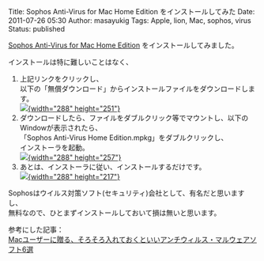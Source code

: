 Title: Sophos Anti-Virus for Mac Home Edition をインストールしてみた
Date: 2011-07-26 05:30
Author: masayukig
Tags: Apple, lion, Mac, sophos, virus
Status: published

[Sophos Anti-Virus for Mac Home
Edition](http://www.sophos.co.jp/products/free-tools/free-mac-anti-virus/)
をインストールしてみました。

インストールは特に難しいことはなく、

1.  上記リンクをクリックし、  
   以下の「無償ダウンロード」からインストールファイルをダウンロードします。  
   [![](https://lh4.googleusercontent.com/-UlBnlgfGsTg/TjfqpW1zKaI/AAAAAAAAY44/QwNcHq1kuPY/s288/5974970783_fa266bbeb6_o.png){width="288"
    height="251"}](https://picasaweb.google.com/lh/photo/Px8X6cv1epbS6XDgVzHP7w?feat=embedwebsite)
2.  ダウンロードしたら、ファイルをダブルクリック等でマウントし、以下のWindowが表示されたら、  
   「Sophos Anti-Virus Home Edition.mpkg」をダブルクリックし、  
   インストーラを起動。  
   [![](https://lh5.googleusercontent.com/-bpC7CQQ0cqw/TjfqpEZhB7I/AAAAAAAAY40/kfsMT4_OIck/s288/5975505618_e1dc43c0d4_o.jpeg){width="288"
    height="257"}](https://picasaweb.google.com/lh/photo/SZ33nrkj_IoBP1V_PRzATA?feat=embedwebsite)
3.  あとは、インストーラに従い、インストールするだけです。  
   [![](https://lh4.googleusercontent.com/-y_tN9b_Hq8Q/TjfqpH9EqFI/AAAAAAAAY4w/v6epY24NKU0/s288/5975520162_97f9d9c624_o.jpeg){width="288"
    height="217"}](https://picasaweb.google.com/lh/photo/ZFg4GdS20nPdClYlShTT7w?feat=embedwebsite)

Sophosはウイルス対策ソフト(セキュリティ)会社として、有名だと思いますし、  
無料なので、ひとまずインストールしておいて損は無いと思います。

参考にした記事：  
[Macユーザーに贈る、そろそろ入れておくといいアンチウィルス・マルウェアソフト6選](http://www.lifehacker.jp/2011/05/110516antivirusmac.html)
